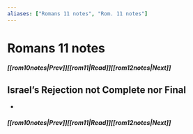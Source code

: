 ```yaml
---
aliases: ["Romans 11 notes", "Rom. 11 notes"]
---
```

# Romans 11 notes
##### <span class=arrow-left></span>[[rom10notes|Prev]]<span class=navigation-separator></span>[[rom11|Read]]<span class=navigation-separator></span>[[rom12notes|Next]]<span class=arrow-right></span>
## Israel’s Rejection not Complete nor Final
- 
##### <span class=arrow-left></span>[[rom10notes|Prev]]<span class=navigation-separator></span>[[rom11|Read]]<span class=navigation-separator></span>[[rom12notes|Next]]<span class=arrow-right></span>